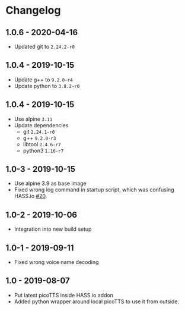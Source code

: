 # Changelog

## 1.0.6 - 2020-04-16

* Updated git to `2.24.2-r0`


## 1.0.4 - 2019-10-15

* Update g++ to `9.2.0-r4`
* Update python to `3.8.2-r0`


## 1.0.4 - 2019-10-15

* Use alpine `3.11`
* Update dependencies
  * git `2.24.1-r0`
  * g++ `9.2.0-r3`
  * libtool `2.4.6-r7`
  * python3 `1.16-r7`


## 1.0-3 - 2019-10-15

* Use alpine 3.9 as base image
* Fixed wrong log command in startup script, which was confusing HASS.io [#20](https://github.com/Poeschl/Hassio-Addons/issues/20).


## 1.0-2 - 2019-10-06

* Integration into new build setup


## 1.0-1 - 2019-09-11

* Fixed wrong voice name decoding


## 1.0 - 2019-08-07

* Put latest picoTTS inside HASS.io addon
* Added python wrapper around local picoTTS to use it from outside.
